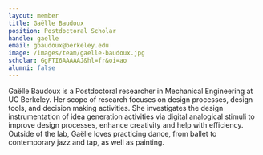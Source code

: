 ```yaml
---
layout: member
title: Gaëlle Baudoux
position: Postdoctoral Scholar
handle: gaelle
email: gbaudoux@berkeley.edu
image: /images/team/gaelle-baudoux.jpg
scholar: GgFTI6AAAAAJ&hl=fr&oi=ao
alumni: false
---
```


Gaëlle Baudoux is a Postdoctoral researcher in Mechanical Engineering at UC Berkeley. Her scope of research focuses on design processes, design tools, and decision making activities. She investigates the design instrumentation of idea generation activities via digital analogical stimuli to improve design processes, enhance creativity and help with efficiency. Outside of the lab, Gaëlle loves practicing dance, from ballet to contemporary jazz and tap, as well as painting.
